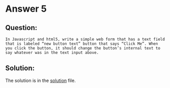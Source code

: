# Answer 5

## Question:

```
In Javascript and html5, write a simple web form that has a text field that is labeled “new button text” button that says “Click Me”. When you click the button, it should change the button’s internal text to say whatever was in the text input above.
```

## Solution:

The solution is in the [solution](./solution.html) file.